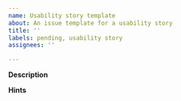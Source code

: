 ```yaml
---
name: Usability story template
about: An issue template for a usability story
title: ''
labels: pending, usability story
assignees: ''

---
```


**Description**



**Hints**
